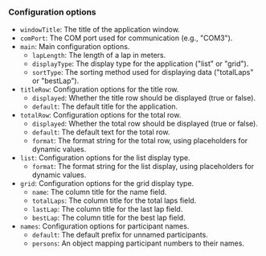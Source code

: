 ### Configuration options

- `windowTitle`: The title of the application window.
- `comPort`: The COM port used for communication (e.g., "COM3").
- `main`: Main configuration options.
  - `lapLength`: The length of a lap in meters.
  - `displayType`: The display type for the application ("list" or "grid").
  - `sortType`: The sorting method used for displaying data ("totalLaps" or "bestLap").
- `titleRow`: Configuration options for the title row.
  - `displayed`: Whether the title row should be displayed (true or false).
  - `default`: The default title for the application.
- `totalRow`: Configuration options for the total row.
  - `displayed`: Whether the total row should be displayed (true or false).
  - `default`: The default text for the total row.
  - `format`: The format string for the total row, using placeholders for dynamic values.
- `list`: Configuration options for the list display type.
  - `format`: The format string for the list display, using placeholders for dynamic values.
- `grid`: Configuration options for the grid display type.
  - `name`: The column title for the name field.
  - `totalLaps`: The column title for the total laps field.
  - `lastLap`: The column title for the last lap field.
  - `bestLap`: The column title for the best lap field.
- `names`: Configuration options for participant names.
  - `default`: The default prefix for unnamed participants.
  - `persons`: An object mapping participant numbers to their names.
